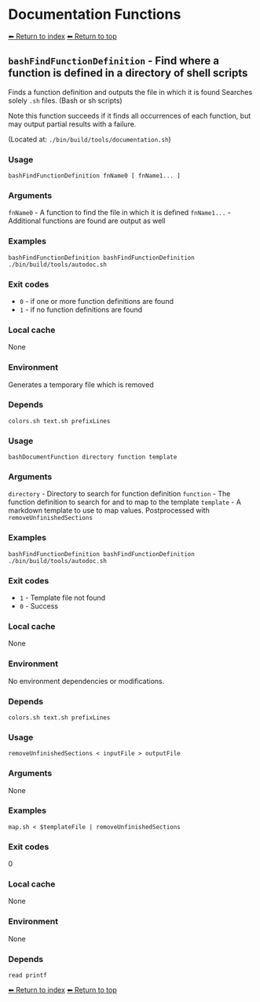 # Documentation Functions

[⬅ Return to index](index.md)
[⬅ Return to top](../index.md)


## `bashFindFunctionDefinition` - Find where a function is defined in a directory of shell scripts


Finds a function definition and outputs the file in which it is found
Searches solely `.sh` files. (Bash or sh scripts)

Note this function succeeds if it finds all occurrences of each function, but
may output partial results with a failure.

(Located at: `./bin/build/tools/documentation.sh`)

### Usage

    bashFindFunctionDefinition fnName0 [ fnName1... ]

### Arguments

`fnName0` - A function to find the file in which it is defined
`fnName1...` - Additional functions are found are output as well

### Examples

    bashFindFunctionDefinition bashFindFunctionDefinition
    ./bin/build/tools/autodoc.sh

### Exit codes

- `0` - if one or more function definitions are found
- `1` - if no function definitions are found

### Local cache

None

### Environment

Generates a temporary file which is removed

### Depends

    colors.sh text.sh prefixLines


### Usage

    bashDocumentFunction directory function template

### Arguments

`directory` - Directory to search for function definition
`function` - The function definition to search for and to map to the template
`template` - A markdown template to use to map values. Postprocessed with `removeUnfinishedSections`

### Examples

    bashFindFunctionDefinition bashFindFunctionDefinition
    ./bin/build/tools/autodoc.sh

### Exit codes

- `1` - Template file not found
- `0` - Success

### Local cache

None

### Environment

No environment dependencies or modifications.

### Depends

    colors.sh text.sh prefixLines

### Usage

    removeUnfinishedSections < inputFile > outputFile

### Arguments

None

### Examples

    map.sh < $templateFile | removeUnfinishedSections

### Exit codes

0

### Local cache

None

### Environment

None

### Depends

    read printf

[⬅ Return to index](index.md)
[⬅ Return to top](../index.md)

